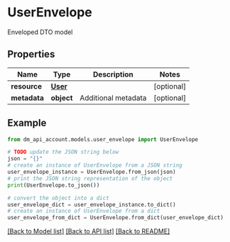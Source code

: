 # UserEnvelope

Enveloped DTO model

## Properties

Name | Type | Description | Notes
------------ | ------------- | ------------- | -------------
**resource** | [**User**](User.md) |  | [optional] 
**metadata** | **object** | Additional metadata | [optional] 

## Example

```python
from dm_api_account.models.user_envelope import UserEnvelope

# TODO update the JSON string below
json = "{}"
# create an instance of UserEnvelope from a JSON string
user_envelope_instance = UserEnvelope.from_json(json)
# print the JSON string representation of the object
print(UserEnvelope.to_json())

# convert the object into a dict
user_envelope_dict = user_envelope_instance.to_dict()
# create an instance of UserEnvelope from a dict
user_envelope_from_dict = UserEnvelope.from_dict(user_envelope_dict)
```
[[Back to Model list]](../README.md#documentation-for-models) [[Back to API list]](../README.md#documentation-for-api-endpoints) [[Back to README]](../README.md)


